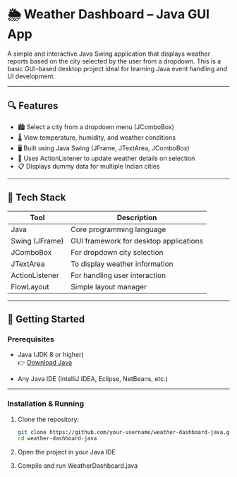 # 🌦️ Weather Dashboard – Java GUI App

A simple and interactive Java Swing application that displays weather reports based on the city selected by the user from a dropdown. This is a basic GUI-based desktop project ideal for learning Java event handling and UI development.

---

## 🔍 Features

- 🏙️ Select a city from a dropdown menu (JComboBox)  
- 🌡️ View temperature, humidity, and weather conditions  
- 🖥️ Built using Java Swing (JFrame, JTextArea, JComboBox)  
- 🧠 Uses ActionListener to update weather details on selection  
- 📋 Displays dummy data for multiple Indian cities

---

## 🧰 Tech Stack

| Tool           | Description                                 |
|----------------|---------------------------------------------|
| Java           | Core programming language                   |
| Swing (JFrame) | GUI framework for desktop applications      |
| JComboBox      | For dropdown city selection                 |
| JTextArea      | To display weather information              |
| ActionListener | For handling user interaction               |
| FlowLayout     | Simple layout manager                       |

---

## 🚀 Getting Started

### Prerequisites

- Java (JDK 8 or higher)  
  👉 [Download Java](https://www.oracle.com/java/technologies/javase-downloads.html)

- Any Java IDE (IntelliJ IDEA, Eclipse, NetBeans, etc.)

---

### Installation & Running

1. Clone the repository:

   ```bash
   git clone https://github.com/your-username/weather-dashboard-java.git
   cd weather-dashboard-java
2. Open the project in your Java IDE

3. Compile and run WeatherDashboard.java
   


